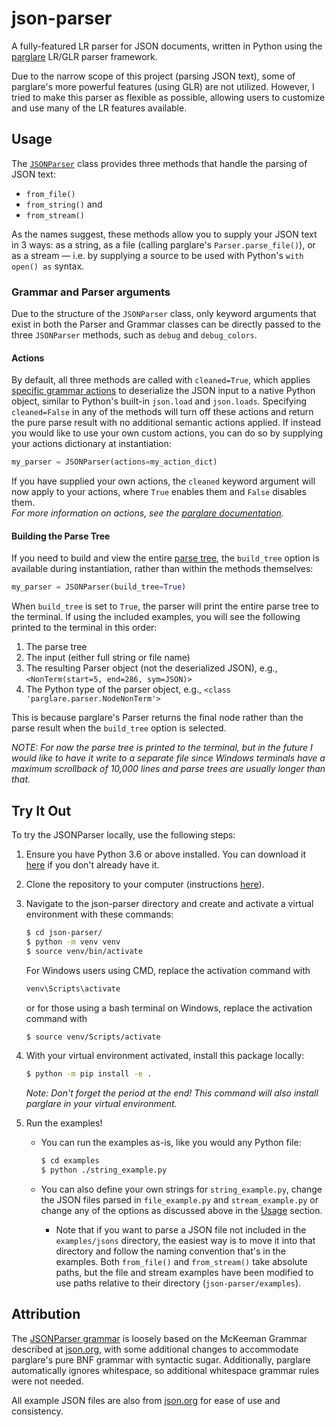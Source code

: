 # json-parser

A fully-featured LR parser for JSON documents, written in Python using the [parglare](https://github.com/igordejanovic/parglare/) LR/GLR parser framework.

Due to the narrow scope of this project (parsing JSON text), some of parglare's more powerful features (using GLR) are not utilized. However, I tried to make this parser as flexible as possible, allowing users to customize and use many of the LR features available.

## Usage

The [`JSONParser`](https://github.com/aedwardg/json-parser/blob/main/jparse/parser.py) class provides three methods that handle the parsing of JSON text:

- `from_file()`
- `from_string()` and
- `from_stream()`

As the names suggest, these methods allow you to supply your JSON text in 3 ways: as a string, as a file (calling parglare's `Parser.parse_file()`), or as a stream &mdash; i.e. by supplying a source to be used with Python's `with open() as` syntax.

### Grammar and Parser arguments

Due to the structure of the `JSONParser` class, only keyword arguments that exist in both the Parser and Grammar classes can be directly passed to the three `JSONParser` methods, such as `debug` and `debug_colors`.

#### Actions

By default, all three methods are called with `cleaned=True`, which applies [specific grammar actions](https://github.com/aedwardg/json-parser/blob/main/jparse/json_actions.py) to deserialize the JSON input to a native Python object, similar to Python's built-in `json.load` and `json.loads`. Specifying `cleaned=False` in any of the methods will turn off these actions and return the pure parse result with no additional semantic actions applied. If instead you would like to use your own custom actions, you can do so by supplying your actions dictionary at instantiation:

```python
my_parser = JSONParser(actions=my_action_dict)
```

If you have supplied your own actions, the `cleaned` keyword argument will now apply to your actions, where `True` enables them and `False` disables them.  
_For more information on actions, see the [parglare documentation](http://www.igordejanovic.net/parglare/stable/actions/)._

#### Building the Parse Tree

If you need to build and view the entire [parse tree](http://www.igordejanovic.net/parglare/stable/parse_trees/), the `build_tree` option is available during instantiation, rather than within the methods themselves:

```python
my_parser = JSONParser(build_tree=True)
```

When `build_tree` is set to `True`, the parser will print the entire parse tree to the terminal. If using the included examples, you will see the following printed to the terminal in this order:

1. The parse tree
2. The input (either full string or file name)
3. The resulting Parser object (not the deserialized JSON), e.g., `<NonTerm(start=5, end=286, sym=JSON)>`
4. The Python type of the parser object, e.g., `<class 'parglare.parser.NodeNonTerm'>`

This is because parglare's Parser returns the final node rather than the parse result when the `build_tree` option is selected.

_NOTE: For now the parse tree is printed to the terminal, but in the future I would like to have it write to a separate file since Windows terminals have a maximum scrollback of 10,000 lines and parse trees are usually longer than that._

## Try It Out

To try the JSONParser locally, use the following steps:

1. Ensure you have Python 3.6 or above installed. You can download it [here](https://www.python.org/downloads/) if you don't already have it.
2. Clone the repository to your computer (instructions [here](https://docs.github.com/en/github/creating-cloning-and-archiving-repositories/cloning-a-repository)).
3. Navigate to the json-parser directory and create and activate a virtual environment with these commands:

   ```bash
   $ cd json-parser/
   $ python -m venv venv
   $ source venv/bin/activate
   ```

   For Windows users using CMD, replace the activation command with

   ```cmd
   venv\Scripts\activate
   ```

   or for those using a bash terminal on Windows, replace the activation command with

   ```bash
   $ source venv/Scripts/activate
   ```

4. With your virtual environment activated, install this package locally:

   ```bash
   $ python -m pip install -e .
   ```

   _Note: Don't forget the period at the end! This command will also install parglare in your virtual environment._

5. Run the examples!

   - You can run the examples as-is, like you would any Python file:

     ```bash
     $ cd examples
     $ python ./string_example.py
     ```

   - You can also define your own strings for `string_example.py`, change the JSON files parsed in `file_example.py` and `stream_example.py` or change any of the options as discussed above in the [Usage](#usage) section.
     - Note that if you want to parse a JSON file not included in the `examples/jsons` directory, the easiest way is to move it into that directory and follow the naming convention that's in the examples. Both `from_file()` and `from_stream()` take absolute paths, but the file and stream examples have been modified to use paths relative to their directory (`json-parser/examples`).

## Attribution

The [JSONParser grammar](https://github.com/aedwardg/json-parser/blob/main/jparse/jsongrammar.pg) is loosely based on the McKeeman Grammar described at [json.org](https://www.json.org), with some additional changes to accommodate parglare's pure BNF grammar with syntactic sugar. Additionally, parglare automatically ignores whitespace, so additional whitespace grammar rules were not needed.

All example JSON files are also from [json.org](https://json.org/example.html) for ease of use and consistency.
